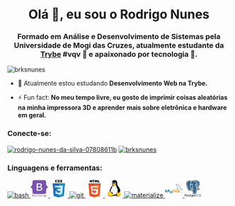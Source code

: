 <h1 align="center">Olá 👋, eu sou o Rodrigo Nunes</h1>
<h3 align="center">Formado em Análise e Desenvolvimento de Sistemas pela Universidade de Mogi das Cruzes, atualmente estudante da 
<a href="https://www.betrybe.com/">Trybe</a> #vqv 🚀 e apaixonado por tecnologia 🌟.</h3>

<p align="left"> <img src="https://komarev.com/ghpvc/?username=brksnunes&label=Profile%20views&color=0e75b6&style=flat" alt="brksnunes" /> </p>

- 🌱 Atualmente estou estudando **Desenvolvimento Web na Trybe.**

- ⚡ Fun fact: **No meu tempo livre, eu gosto de imprimir coisas aleatórias na minha impressora 3D e aprender mais sobre eletrônica e hardware em geral.**

<h3 align="left">Conecte-se:</h3>
<p align="left">
<a href="https://linkedin.com/in/rodrigo-nunes-da-silva-07808611b" target="blank"><img align="center" src="https://raw.githubusercontent.com/rahuldkjain/github-profile-readme-generator/master/src/images/icons/Social/linked-in-alt.svg" alt="rodrigo-nunes-da-silva-07808611b" height="30" width="40" /></a>
<a href="https://www.hackerrank.com/brksnunes" target="blank"><img align="center" src="https://raw.githubusercontent.com/rahuldkjain/github-profile-readme-generator/master/src/images/icons/Social/hackerrank.svg" alt="brksnunes" height="30" width="40" /></a>
</p>

<h3 align="left">Linguagens e ferramentas:</h3>
<p align="left"> <a href="https://www.gnu.org/software/bash/" target="_blank" rel="noreferrer"> <img src="https://www.vectorlogo.zone/logos/gnu_bash/gnu_bash-icon.svg" alt="bash" width="40" height="40"/> </a> <a href="https://getbootstrap.com" target="_blank" rel="noreferrer"> <img src="https://raw.githubusercontent.com/devicons/devicon/master/icons/bootstrap/bootstrap-plain-wordmark.svg" alt="bootstrap" width="40" height="40"/> </a> <a href="https://www.w3schools.com/css/" target="_blank" rel="noreferrer"> <img src="https://raw.githubusercontent.com/devicons/devicon/master/icons/css3/css3-original-wordmark.svg" alt="css3" width="40" height="40"/> </a> <a href="https://git-scm.com/" target="_blank" rel="noreferrer"> <img src="https://www.vectorlogo.zone/logos/git-scm/git-scm-icon.svg" alt="git" width="40" height="40"/> </a> <a href="https://www.w3.org/html/" target="_blank" rel="noreferrer"> <img src="https://raw.githubusercontent.com/devicons/devicon/master/icons/html5/html5-original-wordmark.svg" alt="html5" width="40" height="40"/> </a> <a href="https://www.linux.org/" target="_blank" rel="noreferrer"> <img src="https://raw.githubusercontent.com/devicons/devicon/master/icons/linux/linux-original.svg" alt="linux" width="40" height="40"/> </a> <a href="https://materializecss.com/" target="_blank" rel="noreferrer"> <img src="https://raw.githubusercontent.com/prplx/svg-logos/5585531d45d294869c4eaab4d7cf2e9c167710a9/svg/materialize.svg" alt="materialize" width="40" height="40"/> </a> <a href="https://www.mysql.com/" target="_blank" rel="noreferrer"> <img src="https://raw.githubusercontent.com/devicons/devicon/master/icons/mysql/mysql-original-wordmark.svg" alt="mysql" width="40" height="40"/> </a> <a href="https://www.postgresql.org" target="_blank" rel="noreferrer"> <img src="https://raw.githubusercontent.com/devicons/devicon/master/icons/postgresql/postgresql-original-wordmark.svg" alt="postgresql" width="40" height="40"/> </a> </p>
<!-- 
<p>&nbsp;<img align="center" src="https://github-readme-stats.vercel.app/api?username=brksnunes&show_icons=true&locale=en" alt="brksnunes" /></p>

<p><img align="center" src="https://github-readme-streak-stats.herokuapp.com/?user=brksnunes&" alt="brksnunes" /></p> -->

